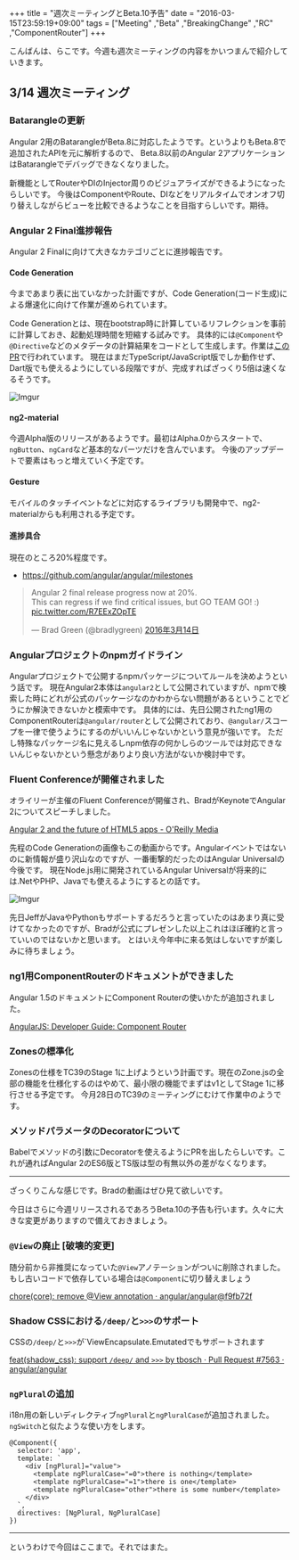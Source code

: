 +++
title = "週次ミーティングとBeta.10予告"
date = "2016-03-15T23:59:19+09:00"
tags = ["Meeting" ,"Beta" ,"BreakingChange" ,"RC" ,"ComponentRouter"]
+++

こんばんは、らこです。今週も週次ミーティングの内容をかいつまんで紹介していきます。

<!--more-->

## 3/14 週次ミーティング

### Batarangleの更新
Angular 2用のBatarangleがBeta.8に対応したようです。というよりもBeta.8で追加されたAPIを元に解析するので、
Beta.8以前のAngular 2アプリケーションはBatarangleでデバッグできなくなりました。

新機能としてRouterやDIのInjector周りのビジュアライズができるようになったらしいです。
今後はComponentやRoute、DIなどをリアルタイムでオンオフ切り替えしながらビューを比較できるようなことを目指すらしいです。期待。

### Angular 2 Final進捗報告
Angular 2 Finalに向けて大きなカテゴリごとに進捗報告です。

#### Code Generation
今まであまり表に出ていなかった計画ですが、Code Generation(コード生成)による爆速化に向けて作業が進められています。

Code Generationとは、現在bootstrap時に計算しているリフレクションを事前に計算しておき、起動処理時間を短縮する試みです。
具体的には`@Component`や`@Directive`などのメタデータの計算結果をコードとして生成します。作業は[このPR](https://github.com/angular/angular/issues/6270)で行われています。
現在はまだTypeScript/JavaScript版でしか動作せず、Dart版でも使えるようにしている段階ですが、完成すればざっくり5倍は速くなるそうです。

![Imgur](http://i.imgur.com/FU7jlvH.png)

#### ng2-material
今週Alpha版のリリースがあるようです。最初はAlpha.0からスタートで、`ngButton`、`ngCard`など基本的なパーツだけを含んでいます。
今後のアップデートで要素はもっと増えていく予定です。

#### Gesture
モバイルのタッチイベントなどに対応するライブラリも開発中で、ng2-materialからも利用される予定です。

#### 進捗具合
現在のところ20%程度です。

- https://github.com/angular/angular/milestones

<blockquote class="twitter-tweet" data-lang="ja"><p lang="en" dir="ltr">Angular 2 final release progress now at 20%.<br>This can regress if we find critical issues, but GO TEAM GO! :) <a href="https://t.co/R7EExZOpTE">pic.twitter.com/R7EExZOpTE</a></p>&mdash; Brad Green (@bradlygreen) <a href="https://twitter.com/bradlygreen/status/709521449070022657">2016年3月14日</a></blockquote>
<script async src="//platform.twitter.com/widgets.js" charset="utf-8"></script>

### Angularプロジェクトのnpmガイドライン
Angularプロジェクトで公開するnpmパッケージについてルールを決めようという話です。
現在Angular2本体は`angular2`として公開されていますが、npmで検索した時にどれが公式のパッケージなのかわからない問題があるということでどうにか解決できないかと模索中です。
具体的には、先日公開されたng1用のComponentRouterは`@angular/router`として公開されており、`@angular/`スコープを一律で使うようにするのがいいんじゃないかという意見が強いです。
ただし特殊なパッケージ名に見えるしnpm依存の何かしらのツールでは対応できないんじゃないかという懸念がありより良い方法がないか検討中です。

### Fluent Conferenceが開催されました
オライリーが主催のFluent Conferenceが開催され、BradがKeynoteでAngular 2についてスピーチしました。

[Angular 2 and the future of HTML5 apps - O'Reilly Media](https://www.oreilly.com/ideas/angular-2-and-the-future-of-html5-apps)

先程のCode Generationの画像もこの動画からです。Angularイベントではないのに新情報が盛り沢山なのですが、一番衝撃的だったのはAngular Universalの今後です。
現在Node.js用に開発されているAngular Universalが将来的には.NetやPHP、Javaでも使えるようにするとの話です。

![Imgur](http://i.imgur.com/Dp3zMzm.png)

先日JeffがJavaやPythonもサポートするだろうと言っていたのはあまり真に受けてなかったのですが、Bradが公式にプレゼンした以上これはほぼ確約と言っていいのではないかと思います。
とはいえ今年中に来る気はしないですが楽しみに待ちましょう。

### ng1用ComponentRouterのドキュメントができました
Angular 1.5のドキュメントにComponent Routerの使いかたが追加されました。

[AngularJS: Developer Guide: Component Router](https://docs.angularjs.org/guide/component-router)

### Zonesの標準化
Zonesの仕様をTC39のStage 1に上げようという計画です。現在のZone.jsの全部の機能を仕様化するのはやめて、最小限の機能でまずはv1としてStage 1に移行させる予定です。
今月28日のTC39のミーティングにむけて作業中のようです。

### メソッドパラメータのDecoratorについて
Babelでメソッドの引数にDecoratorを使えるようにPRを出したらしいです。これが通ればAngular 2のES6版とTS版は型の有無以外の差がなくなります。

----

ざっくりこんな感じです。Bradの動画はぜひ見て欲しいです。

今日はさらに今週リリースされるであろうBeta.10の予告も行います。久々に大きな変更がありますので備えておきましょう。

### `@View`の廃止 [破壊的変更]
随分前から非推奨になっていた`@View`アノテーションがついに削除されました。もし古いコードで依存している場合は`@Component`に切り替えましょう

[chore(core): remove @View annotation · angular/angular@f9fb72f](https://github.com/angular/angular/commit/f9fb72fb0e9bcbda7aeebbf8321ce5d70d78ecee)

### Shadow CSSにおける`/deep/`と`>>>`のサポート
CSSの`/deep/`と`>>>`が`ViewEncapsulate.Emutatedでもサポートされます

[feat(shadow_css): support `/deep/` and `>>>` by tbosch · Pull Request #7563 · angular/angular](https://github.com/angular/angular/pull/7563)

### `ngPlural`の追加
i18n用の新しいディレクティブ`ngPlural`と`ngPluralCase`が追加されました。`ngSwitch`と似たような使い方をします。

```
@Component({
  selector: 'app',
  template: `
    <div [ngPlural]="value">
      <template ngPluralCase="=0">there is nothing</template>
      <template ngPluralCase="=1">there is one</template>
      <template ngPluralCase="other">there is some number</template>
    </div>
  `,
  directives: [NgPlural, NgPluralCase]
})
 ```

----

というわけで今回はここまで。それではまた。